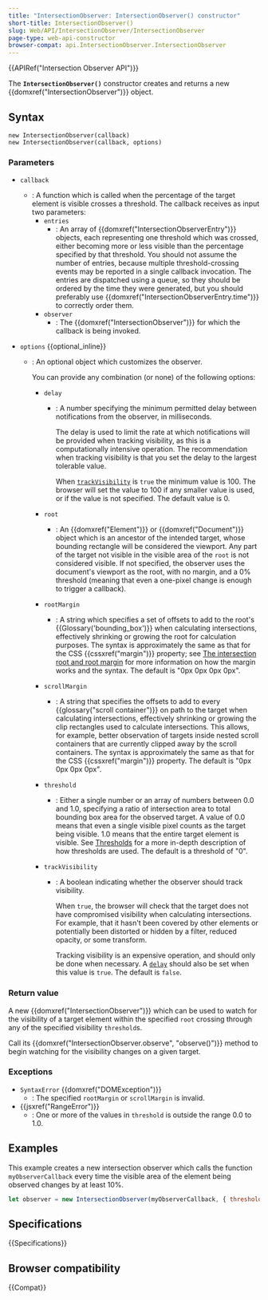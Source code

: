 ```yaml
---
title: "IntersectionObserver: IntersectionObserver() constructor"
short-title: IntersectionObserver()
slug: Web/API/IntersectionObserver/IntersectionObserver
page-type: web-api-constructor
browser-compat: api.IntersectionObserver.IntersectionObserver
---
```


{{APIRef("Intersection Observer API")}}

The **`IntersectionObserver()`** constructor creates and returns a new {{domxref("IntersectionObserver")}} object.

## Syntax

```js-nolint
new IntersectionObserver(callback)
new IntersectionObserver(callback, options)
```

### Parameters

- `callback`
  - : A function which is called when the percentage of the target element is visible crosses a threshold.
    The callback receives as input two parameters:
    - `entries`
      - : An array of {{domxref("IntersectionObserverEntry")}} objects, each representing one threshold which was crossed, either becoming more or less visible than the percentage specified by that threshold.
        You should not assume the number of entries, because multiple threshold-crossing events may be reported in a single callback invocation.
        The entries are dispatched using a queue, so they should be ordered by the time they were generated, but you should preferably use {{domxref("IntersectionObserverEntry.time")}} to correctly order them.
    - `observer`
      - : The {{domxref("IntersectionObserver")}} for which the callback is being invoked.

- `options` {{optional_inline}}
  - : An optional object which customizes the observer.

    You can provide any combination (or none) of the following options:
    - `delay`
      - : A number specifying the minimum permitted delay between notifications from the observer, in milliseconds.

        The delay is used to limit the rate at which notifications will be provided when tracking visibility, as this is a computationally intensive operation.
        The recommendation when tracking visibility is that you set the delay to the largest tolerable value.

        When [`trackVisibility`](#trackvisibility) is `true` the minimum value is 100.
        The browser will set the value to 100 if any smaller value is used, or if the value is not specified.
        The default value is 0.

    - `root`
      - : An {{domxref("Element")}} or {{domxref("Document")}} object which is an ancestor of the intended target, whose bounding rectangle will be considered the viewport.
        Any part of the target not visible in the visible area of the `root` is not considered visible.
        If not specified, the observer uses the document's
        viewport as the root, with no margin, and a 0% threshold (meaning that even a one-pixel change is enough to trigger a callback).
    - `rootMargin`
      - : A string which specifies a set of offsets to add to the root's {{Glossary('bounding_box')}} when calculating intersections, effectively shrinking
        or growing the root for calculation purposes.
        The syntax is approximately the same as that for the CSS {{cssxref("margin")}} property;
        see [The intersection root and root margin](/en-US/docs/Web/API/Intersection_Observer_API#the_intersection_root_and_root_margin) for more information on how the margin works and the syntax.
        The default is "0px 0px 0px 0px".
    - `scrollMargin`
      - : A string that specifies the offsets to add to every {{glossary("scroll container")}} on path to the target when calculating intersections, effectively shrinking or growing the clip rectangles used to calculate intersections.
        This allows, for example, better observation of targets inside nested scroll containers that are currently clipped away by the scroll containers.
        The syntax is approximately the same as that for the CSS {{cssxref("margin")}} property.
        The default is "0px 0px 0px 0px".
    - `threshold`
      - : Either a single number or an array of numbers between 0.0 and 1.0, specifying a ratio of intersection area to total bounding box area for the observed target.
        A value of 0.0 means that even a single visible pixel counts as the target being visible.
        1.0 means that the entire target element is visible.
        See [Thresholds](/en-US/docs/Web/API/Intersection_Observer_API#thresholds) for a more in-depth description of how thresholds are used.
        The default is a threshold of "0".
    - `trackVisibility`
      - : A boolean indicating whether the observer should track visibility.

        When `true`, the browser will check that the target does not have compromised visibility when calculating intersections.
        For example, that it hasn't been covered by other elements or potentially been distorted or hidden by a filter, reduced opacity, or some transform.

        Tracking visibility is an expensive operation, and should only be done when necessary.
        A [`delay`](#delay) should also be set when this value is `true`.
        The default is `false`.

### Return value

A new {{domxref("IntersectionObserver")}} which can be used to watch for the visibility of a target element within the specified `root` crossing through any of the specified visibility `threshold`s.

Call its {{domxref("IntersectionObserver.observe", "observe()")}} method to begin watching for the visibility changes on a given target.

### Exceptions

- `SyntaxError` {{domxref("DOMException")}}
  - : The specified `rootMargin` or `scrollMargin` is invalid.
- {{jsxref("RangeError")}}
  - : One or more of the values in `threshold` is outside the range 0.0 to 1.0.

## Examples

This example creates a new intersection observer which calls the function `myObserverCallback` every time the visible area of the element being observed changes by at least 10%.

```js
let observer = new IntersectionObserver(myObserverCallback, { threshold: 0.1 });
```

## Specifications

{{Specifications}}

## Browser compatibility

{{Compat}}
